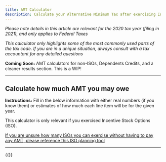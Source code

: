 ```yaml
---
title: AMT Calculator
description: Calculate your Alternative Minimum Tax after exercising Incentive Stock Options (ISOs)
---
```

_Please note details in this article are relevant for the 2020 tax year (filing in 2021), and only applies to Federal Taxes_

_This calculator only highlights some of the most commonly used parts of the tax code. If you are in a unique situation, always consult with a tax accountant for any detailed questions_

**Coming Soon:** AMT calculators for non-ISOs, Dependents Credits, and a cleaner results section. This is a WIP!

------------------

Calculate how much AMT you may owe
----

**Instructions:** Fill in the below information with either real numbers (if you know them) or estimates of how much each line item will be for the given year. 

This calculator is only relevant if you exercised Incentive Stock Options (ISO). 

[If you are unsure how many ISOs you can exercise without having to pay any AMT, please reference this ISO planning tool](/iso-exercise-planner)

------------------

{{<amt-calculator >}}